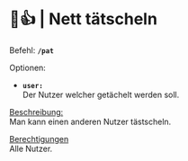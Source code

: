 # 🤗👍 | Nett tätscheln

Befehl: **`/pat`**

Optionen:
- **`user:`**  
  Der Nutzer welcher getächelt werden soll.

<u>Beschreibung:</u>  
 Man kann einen anderen Nutzer tästscheln.

<u>Berechtigungen</u>  
 Alle Nutzer.